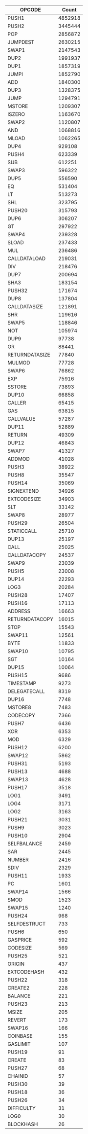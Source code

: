 | OPCODE      | Count |
| ----------- | ----------- |
| PUSH1 | 4852918 |
| PUSH2 | 3445444 |
| POP | 2856872 |
| JUMPDEST | 2630215 |
| SWAP1 | 2147543 |
| DUP2 | 1991937 |
| DUP1 | 1857319 |
| JUMPI | 1852790 |
| ADD | 1840300 |
| DUP3 | 1328375 |
| JUMP | 1294791 |
| MSTORE | 1209307 |
| ISZERO | 1163670 |
| SWAP2 | 1120807 |
| AND | 1068816 |
| MLOAD | 1062265 |
| DUP4 | 929108 |
| PUSH4 | 623339 |
| SUB | 612251 |
| SWAP3 | 596322 |
| DUP5 | 556590 |
| EQ | 531404 |
| LT | 513273 |
| SHL | 323795 |
| PUSH20 | 315793 |
| DUP6 | 306207 |
| GT | 297922 |
| SWAP4 | 239328 |
| SLOAD | 237433 |
| MUL | 236486 |
| CALLDATALOAD | 219031 |
| DIV | 218476 |
| DUP7 | 200694 |
| SHA3 | 183154 |
| PUSH32 | 171674 |
| DUP8 | 137804 |
| CALLDATASIZE | 121891 |
| SHR | 119616 |
| SWAP5 | 118846 |
| NOT | 105974 |
| DUP9 | 97738 |
| OR | 88441 |
| RETURNDATASIZE | 77840 |
| MULMOD | 77728 |
| SWAP6 | 76862 |
| EXP | 75916 |
| SSTORE | 73893 |
| DUP10 | 66858 |
| CALLER | 65415 |
| GAS | 63815 |
| CALLVALUE | 57287 |
| DUP11 | 52889 |
| RETURN | 49309 |
| DUP12 | 46843 |
| SWAP7 | 41327 |
| ADDMOD | 41028 |
| PUSH3 | 38922 |
| PUSH8 | 35547 |
| PUSH14 | 35069 |
| SIGNEXTEND | 34926 |
| EXTCODESIZE | 34903 |
| SLT | 33142 |
| SWAP8 | 28977 |
| PUSH29 | 26504 |
| STATICCALL | 25710 |
| DUP13 | 25197 |
| CALL | 25025 |
| CALLDATACOPY | 24537 |
| SWAP9 | 23039 |
| PUSH5 | 23008 |
| DUP14 | 22293 |
| LOG3 | 20284 |
| PUSH28 | 17407 |
| PUSH16 | 17113 |
| ADDRESS | 16663 |
| RETURNDATACOPY | 16015 |
| STOP | 15543 |
| SWAP11 | 12561 |
| BYTE | 11833 |
| SWAP10 | 10795 |
| SGT | 10164 |
| DUP15 | 10064 |
| PUSH15 | 9686 |
| TIMESTAMP | 9273 |
| DELEGATECALL | 8319 |
| DUP16 | 7748 |
| MSTORE8 | 7483 |
| CODECOPY | 7366 |
| PUSH7 | 6436 |
| XOR | 6353 |
| MOD | 6329 |
| PUSH12 | 6200 |
| SWAP12 | 5862 |
| PUSH31 | 5193 |
| PUSH13 | 4688 |
| SWAP13 | 4628 |
| PUSH17 | 3518 |
| LOG1 | 3491 |
| LOG4 | 3171 |
| LOG2 | 3163 |
| PUSH21 | 3031 |
| PUSH9 | 3023 |
| PUSH10 | 2904 |
| SELFBALANCE | 2459 |
| SAR | 2445 |
| NUMBER | 2416 |
| SDIV | 2329 |
| PUSH11 | 1933 |
| PC | 1601 |
| SWAP14 | 1566 |
| SMOD | 1523 |
| SWAP15 | 1240 |
| PUSH24 | 968 |
| SELFDESTRUCT | 733 |
| PUSH6 | 650 |
| GASPRICE | 592 |
| CODESIZE | 569 |
| PUSH25 | 521 |
| ORIGIN | 437 |
| EXTCODEHASH | 432 |
| PUSH22 | 318 |
| CREATE2 | 228 |
| BALANCE | 221 |
| PUSH23 | 213 |
| MSIZE | 205 |
| REVERT | 173 |
| SWAP16 | 166 |
| COINBASE | 155 |
| GASLIMIT | 107 |
| PUSH19 | 91 |
| CREATE | 83 |
| PUSH27 | 68 |
| CHAINID | 57 |
| PUSH30 | 39 |
| PUSH18 | 36 |
| PUSH26 | 34 |
| DIFFICULTY | 31 |
| LOG0 | 30 |
| BLOCKHASH | 26 |